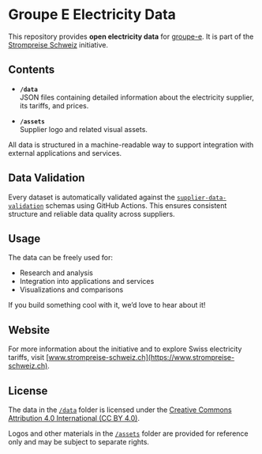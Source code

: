 # Groupe E Electricity Data

This repository provides **open electricity data** for [groupe-e](./data/supplier.json).  It is part of the [Strompreise Schweiz](https://www.strompreise-schweiz.ch) initiative.

## Contents

- **`/data`**  
  JSON files containing detailed information about the electricity supplier, its tariffs, and prices.

- **`/assets`**  
  Supplier logo and related visual assets.

All data is structured in a machine-readable way to support integration with external applications and services.

## Data Validation

Every dataset is automatically validated against the [`supplier-data-validation`](https://github.com/Strompreise-Schweiz/supplier-data-validation) schemas using GitHub Actions. This ensures consistent structure and reliable data quality across suppliers.

## Usage

The data can be freely used for:

- Research and analysis  
- Integration into applications and services  
- Visualizations and comparisons  

If you build something cool with it, we’d love to hear about it!

## Website

For more information about the initiative and to explore Swiss electricity tariffs, visit [www.strompreise-schweiz.ch](https://www.strompreise-schweiz.ch).

## License

The data in the [`/data`](./data) folder is licensed under the [Creative Commons Attribution 4.0 International (CC BY 4.0)](https://creativecommons.org/licenses/by/4.0/).

Logos and other materials in the [`/assets`](./assets) folder are provided for reference only and may be subject to separate rights.
